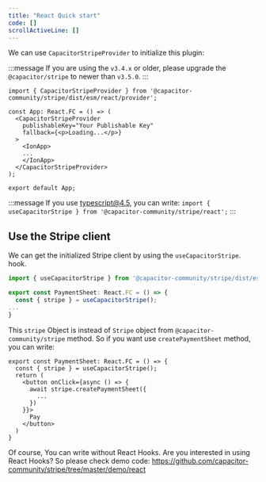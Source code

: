 ```yaml
---
title: "React Quick start"
code: []
scrollActiveLine: []
---
```


We can use `CapacitorStripeProvider` to initialize this plugin:

:::message
If you are using the `v3.4.x` or older, please upgrade the `@capacitor/stripe` to newer than `v3.5.0`.
:::

```tsx: App.tsx 
import { CapacitorStripeProvider } from '@capacitor-community/stripe/dist/esm/react/provider';

const App: React.FC = () => (
  <CapacitorStripeProvider
    publishableKey="Your Publishable Key"
    fallback={<p>Loading...</p>}
  >
    <IonApp>
    ...
    </IonApp>
  </CapacitorStripeProvider>
);

export default App;
```

:::message
If you use typescript@4.5, you can write:
`import { useCapacitorStripe } from '@capacitor-community/stripe/react';`
:::

## Use the Stripe client

We can get the initialized Stripe client by using the `useCapacitorStripe`. hook.

```ts
import { useCapacitorStripe } from '@capacitor-community/stripe/dist/esm/react/provider';

export const PaymentSheet: React.FC = () => {
  const { stripe } = useCapacitorStripe();
...
}
```


This `stripe` Object is instead of `Stripe` object from `@capacitor-community/stripe` method. So if you want use `createPaymentSheet` method, you can write:

```tsx
export const PaymentSheet: React.FC = () => {
  const { stripe } = useCapacitorStripe();
  return (
    <button onClick={async () => {
      await stripe.createPaymentSheet({
        ...
      })
    }}>
      Pay
    </button>
  )
}
```

Of course, You can write without React Hooks. Are you interested in using React Hooks? So please check demo code:
https://github.com/capacitor-community/stripe/tree/master/demo/react
